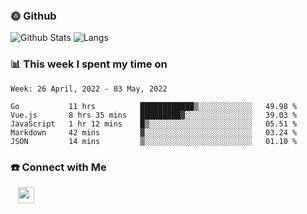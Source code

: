 

<h3> 🌞 Github</h3>

![Github Stats](https://github-readme-stats-beta-lovat.vercel.app/api?username=QiuYukang&count_private=true&show_icons=true&hide=stars)
![Langs](https://github-readme-stats-beta-lovat.vercel.app/api/top-langs/?username=QiuYukang&count_private=true&layout=compact)

<h3> 📊 This week I spent my time on</h3>

<!--START_SECTION:waka-->
```text
Week: 26 April, 2022 - 03 May, 2022

Go           11 hrs          ████████████▒░░░░░░░░░░░░   49.98 % 
Vue.js       8 hrs 35 mins   █████████▓░░░░░░░░░░░░░░░   39.03 % 
JavaScript   1 hr 12 mins    █▒░░░░░░░░░░░░░░░░░░░░░░░   05.51 % 
Markdown     42 mins         ▓░░░░░░░░░░░░░░░░░░░░░░░░   03.24 % 
JSON         14 mins         ▒░░░░░░░░░░░░░░░░░░░░░░░░   01.10 % 
```
<!--END_SECTION:waka-->

<!--
<h3>🛠 Tech Stack</h3>

- 💻 &nbsp; Java | C | Matlab | C++ | Python
- 🌐 &nbsp; HTML | CSS | JavaScript | Bootstrap
- 🛢  &nbsp; MySQL | Redis
- 🔧 &nbsp; NS-3 | Git | Markdown
-->

<h3> ☎️ Connect with Me </h3>
&nbsp;&nbsp;
<a href="mailto:b612n@qq.com">
  <img href="mailto:b612n@qq.com" align="center" width="26px" src="https://github.com/TheDudeThatCode/TheDudeThatCode/blob/master/Assets/Gmail.svg" />
</a>
